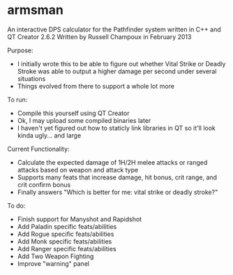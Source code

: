 armsman
=======

An interactive DPS calculator for the Pathfinder system written in C++ and QT Creator 2.6.2
Written by Russell Champoux in February 2013

Purpose:
* I initially wrote this to be able to figure out whether Vital Strike or Deadly Stroke was able to output a higher damage per second under several situations
* Things evolved from there to support a whole lot more

To run:
* Compile this yourself using QT Creator
* Ok, I may upload some compiled binaries later
* I haven't yet figured out how to staticly link libraries in QT  so it'll look kinda ugly... and large

Current Functionality:
* Calculate the expected damage of 1H/2H melee attacks or ranged attacks based on weapon and attack type
* Supports many feats that increase damage, hit bonus, crit range, and crit confirm bonus
* Finally answers "Which is better for me: vital strike or deadly stroke?"

To do:
* Finish support for Manyshot and Rapidshot
* Add Paladin specific feats/abilities
* Add Rogue specific feats/abilities
* Add Monk specific feats/abilities
* Add Ranger specific feats/abilities
* Add Two Weapon Fighting
* Improve "warning" panel
